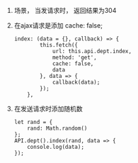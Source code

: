 1. 场景， 当发请求时， 返回结果为304

2. 在ajax请求是添加 cache: false;

    ```
    index: (data = {}, callback) => {
            this.fetch({
                url: this.api.dept.index,
                method: 'get',
                cache: false,
                data
            }, data => {
                callback(data);
            });
        },
    ```
3. 在发送请求时添加随机数
    ```
    let rand = {
        rand: Math.random()
    };
    API.dept().index(rand, data => {
        console.log(data);
    });
    ```
    